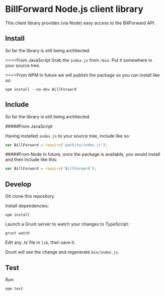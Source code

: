 BillForward Node.js client library
===================

This client library provides (via Node) easy access to the BillForward API.

Install
-------------------------
So far the library is still being architected.

====From JavaScript
Grab the `index.js` from `/bin`. Put it somewhere in your source tree.

====From NPM
In future we will publish the package so you can install like so:

```
npm install --no-dev BillForward
```


Include
-------------------------
So far the library is still being architected.

#####From JavaScript

Having installed `index.js` to your source tree, include like so:

```js
var BillForward = require('path/to/index.js');
```

#####From Node
In future, once the package is available, you would install and then include like this:

```js
var BillForward = require('BillForward');
```

Develop
-------------------------
Git clone this repository.

Install dependencies:
```
npm install
```

Launch a Grunt server to watch your changes to TypeScript:

```
grunt watch
```

Edit any .ts file in `lib`, then save it.

Grunt will see the change and regenerate `bin/index.js`.

Test
-------------------------
Run:
```
npm test
```
